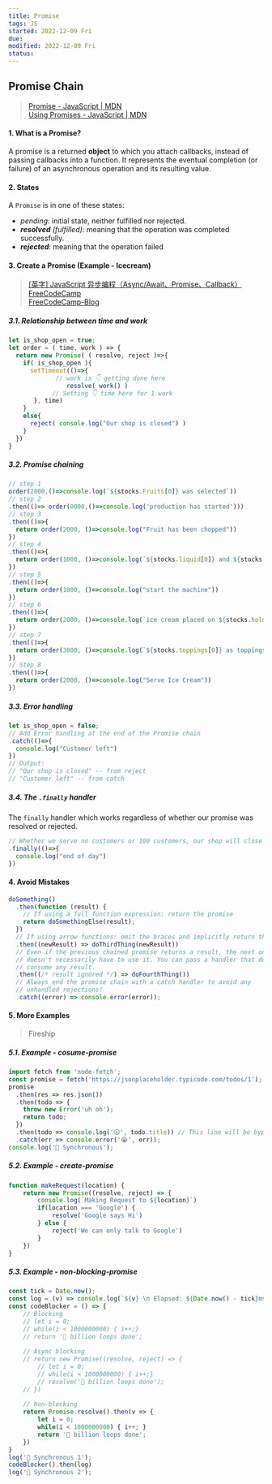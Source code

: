 ```yaml
---
title: Promise
tags: JS   
started: 2022-12-09 Fri
due: 
modified: 2022-12-09 Fri
status: 
---
```

## Promise Chain
>[Promise - JavaScript | MDN](https://developer.mozilla.org/en-US/docs/Web/JavaScript/Reference/Global_Objects/Promise)  
>[Using Promises - JavaScript | MDN](https://developer.mozilla.org/en-US/docs/Web/JavaScript/Guide/Using_promises)
#### 1. What is a Promise?
A promise is a returned **object** to which you attach callbacks, instead of passing callbacks into a function. It represents the eventual completion (or failure) of an asynchronous operation and its resulting value. 
#### 2. States
A `Promise` is in one of these states:
- _pending_: initial state, neither fulfilled nor rejected.
- _**resolved** (fulfilled)_: meaning that the operation was completed successfully.
- _**rejected**_: meaning that the operation failed
#### 3. Create a Promise (Example - Icecream)
>[[英字] JavaScript 异步编程（Async/Await、Promise、Callback）FreeCodeCamp](https://www.bilibili.com/video/BV1g44y1z7N3/?spm_id_from=333.788.recommend_more_video.4&vd_source=be278a4cfd00a5f72dcf153eaca79333)  
>[FreeCodeCamp-Blog](https://www.freecodecamp.org/news/javascript-async-await-tutorial-learn-callbacks-promises-async-await-by-making-icecream/)
##### 3.1. Relationship between time and work

```javascript
let is_shop_open = true;
let order = ( time, work ) => {
  return new Promise( ( resolve, reject )=>{
    if( is_shop_open ){
      setTimeout(()=>{
			 // work is 👇 getting done here
				resolve( work() )
			// Setting 👇 time here for 1 work
       }, time)
    }
    else{
      reject( console.log("Our shop is closed") )
    }
  })
}
```

##### 3.2. Promise chaining

```js
// step 1
order(2000,()=>console.log(`${stocks.Fruits[0]} was selected`))
// step 2 
.then(()=> order(0000,()=>console.log('production has started')))
// step 3
.then(()=>{
  return order(2000, ()=>console.log("Fruit has been chopped"))
})
// step 4
.then(()=>{
  return order(1000, ()=>console.log(`${stocks.liquid[0]} and ${stocks.liquid[1]} added`))
})
// step 5
.then(()=>{
  return order(1000, ()=>console.log("start the machine"))
})
// step 6
.then(()=>{
  return order(2000, ()=>console.log(`ice cream placed on ${stocks.holder[1]}`))
})
// step 7
.then(()=>{
  return order(3000, ()=>console.log(`${stocks.toppings[0]} as toppings`))
})
// Step 8
.then(()=>{
  return order(2000, ()=>console.log("Serve Ice Cream"))
})
```

##### 3.3. Error handling

```javascript
let is_shop_open = false;
// Add Error handling at the end of the Promise chain
.catch(()=>{
  console.log("Customer left")
})
// Output: 
// "Our shop is closed" -- from reject
// "Customer left" -- from catch
```

##### 3.4. The `.finally` handler
The `finally` handler which works regardless of whether our promise was resolved or rejected.

```javascript
// Whether we serve no customers or 100 customers, our shop will close at the end of the day. Optional - Add `finally` at the very bottom of the chain 
.finally(()=>{
  console.log("end of day")
})
```

#### 4. Avoid Mistakes

```js
doSomething()
  .then(function (result) {
    // If using a full function expression: return the promise
    return doSomethingElse(result);
  })
  // If using arrow functions: omit the braces and implicitly return the result
  .then((newResult) => doThirdThing(newResult))
  // Even if the previous chained promise returns a result, the next one
  // doesn't necessarily have to use it. You can pass a handler that doesn't
  // consume any result.
  .then((/* result ignored */) => doFourthThing())
  // Always end the promise chain with a catch handler to avoid any
  // unhandled rejections!
  .catch((error) => console.error(error));
```

#### 5. More Examples
> Fireship
##### 5.1. Example - cosume-promise

```js
import fetch from 'node-fetch';
const promise = fetch('https://jsonplaceholder.typicode.com/todos/1');
promise
  .then(res => res.json())
  .then(todo => {
    throw new Error('uh oh');
    return todo;
  })
  .then(todo => console.log('😛', todo.title)) // This line will be bypasses
  .catch(err => console.error('😭', err));
console.log('🥪 Synchronous');
```

##### 5.2. Example - create-promise

```js
function makeRequest(location) {
	return new Promise((resolve, reject) => {
		console.log(`Making Request to ${location}`)
		if(location === 'Google') {
			resolve('Google says Hi')
		} else {
			reject('We can only talk to Google')
		}
	})
}
```

##### 5.3. Example - non-blocking-promise

```js
const tick = Date.now();
const log = (v) => console.log(`${v} \n Elapsed: ${Date.now() - tick}ms`);
const codeBlocker = () => {
	// Blocking
	// let i = 0;
	// while(i < 1000000000) { i++;}
	// return '🐷 billion loops done';
	
	// Async blocking
	// return new Promise((resolve, reject) => {
		// let i = 0;
		// while(i < 1000000000) { i++;}
		// resolve('🐷 billion loops done');
	// })
	
	// Non-blocking
	return Promise.resolve().then(v => {
		let i = 0;
		while(i < 1000000000) { i++; }
		return '🐷 billion loops done';
	})
}
log('🥪 Synchronous 1');
codeBlocker().then(log)
log('🥪 Synchronous 2');
```

